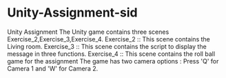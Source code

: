 # Unity-Assignment-sid
Unity Assignment
The Unity game contains three scenes Exercise_2,Exercise_3,Exercise_4.
Exercise_2 :: This scene contains the Living room.
Exercise_3 :: This scene contains the script to display the message in three functions.
Exercise_4 :: This scene contains the roll ball game for the assignment
The game has two camera options : Press 'Q' for Camera 1 and 'W' for Camera 2.
